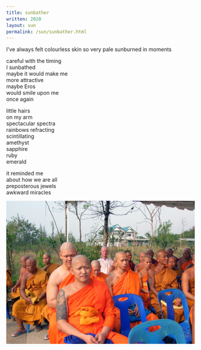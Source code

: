 ```yaml
---
title: sunbather
written: 2020
layout: sun
permalink: /sun/sunbather.html
---
```



<div class="poem">
I've always felt  
colourless  
skin so very pale  
sunburned  
in moments  


careful with the timing  
I sunbathed  
maybe it would make me  
more attractive  
maybe Eros  
would smile upon me  
once again  


little hairs  
on my arm  
spectacular spectra  
rainbows refracting  
scintillating  
amethyst  
sapphire  
ruby  
emerald


it reminded me  
about how we are all  
preposterous jewels  
awkward miracles  
</div>


!["skin colours"](/assets/images/pilg1/pilg125.jpg "skin colours")
